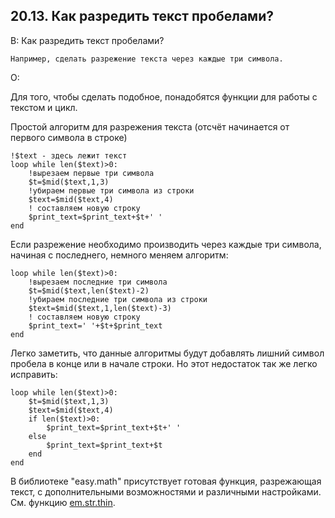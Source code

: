 ## 20.13. Как разредить текст пробелами?
<!-- [:faq_20_13] -->
В: Как разредить текст пробелами?

	Например, сделать разрежение текста через каждые три символа.

О:

Для того, чтобы сделать подобное, понадобятся функции для работы с текстом и цикл.

Простой алгоритм для разрежения текста (отсчёт начинается от первого символа в строке)
```qsp
!$text - здесь лежит текст
loop while len($text)>0:
	!вырезаем первые три символа
	$t=$mid($text,1,3)
	!убираем первые три символа из строки
	$text=$mid($text,4)
	! составляем новую строку
	$print_text=$print_text+$t+' '
end
```
Если разрежение необходимо производить через каждые три символа, начиная с последнего, немного меняем алгоритм:
```qsp
loop while len($text)>0:
	!вырезаем последние три символа
	$t=$mid($text,len($text)-2)
	!убираем последние три символа из строки
	$text=$mid($text,1,len($text)-3)
	! составляем новую строку
	$print_text=' '+$t+$print_text
end
```
Легко заметить, что данные алгоритмы будут добавлять лишний символ пробела в конце или в начале строки. Но этот недостаток так же легко исправить:
```qsp
loop while len($text)>0:
	$t=$mid($text,1,3)
	$text=$mid($text,4)
	if len($text)>0:
		$print_text=$print_text+$t+' '
	else
		$print_text=$print_text+$t
	end
end
```
В библиотеке "easy.math" присутствует готовая функция, разрежающая текст, с дополнительными возможностями и различными настройками. См. функцию [em.str.thin](https://github.com/AleksVersus/easy.math.3).
